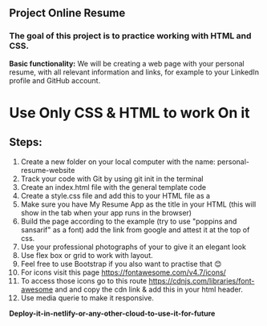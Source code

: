 ## Project Online Resume

### The goal of this project is to practice working with HTML and CSS.

**Basic functionality:** We will be creating a web page with your personal resume, with all relevant information and links, for example to your LinkedIn profile and GitHub account.

# Use Only CSS & HTML to work On it #



## Steps:

1. Create a new folder on your local computer with the name: personal-resume-website
1. Track your code with Git by using git init in the terminal
2. Create an index.html file with the general template code
4. Create a style.css file and add this to your HTML file as a <link>
5. Make sure you have My Resume App as the title in your HTML (this will show in the tab when your app runs in the browser)
6. Build the page according to the example (try to use "poppins and sansarif" as a font) add the link from google and attest it at the top of css.
7. Use your professional photographs of your to give it an elegant look
8. Use flex box or grid to work with layout. 
9. Feel free to use Bootstrap if you also want to practise that 😊
10. For icons visit this page <https://fontawesome.com/v4.7/icons/>
11. To access those icons go to this route  <https://cdnjs.com/libraries/font-awesome> and and copy the cdn link &  add this in your html header.
12. Use media querie to make it responsive.

**Deploy-it-in-netlify-or-any-other-cloud-to-use-it-for-future**